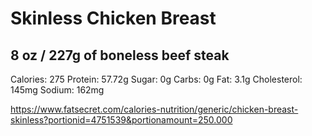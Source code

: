 # Skinless Chicken Breast

## 8 oz / 227g of boneless beef steak

Calories: 275
Protein: 57.72g
Sugar: 0g
Carbs: 0g
Fat: 3.1g
Cholesterol: 145mg
Sodium: 162mg

https://www.fatsecret.com/calories-nutrition/generic/chicken-breast-skinless?portionid=4751539&portionamount=250.000